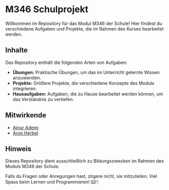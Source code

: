 # M346 Schulprojekt

Willkommen im Repository für das Modul M346 der Schule! Hier findest du verschiedene Aufgaben und Projekte, die im Rahmen des Kurses bearbeitet werden.

## Inhalte

Das Repository enthält die folgenden Arten von Aufgaben:

- **Übungen:** Praktische Übungen, um das im Unterricht gelernte Wissen anzuwenden.
- **Projekte:** Größere Projekte, die verschiedene Konzepte des Moduls integrieren.
- **Hausaufgaben:** Aufgaben, die zu Hause bearbeitet werden können, um das Verständnis zu vertiefen.

## Mitwirkende

- [Ajnur Ademi](https://github.com/ajnurademi)
- [Aron Herbel](https://github.com/aronherbel) 

## Hinweis

Dieses Repository dient ausschließlich zu Bildungszwecken im Rahmen des Moduls M346 der Schule.

Falls du Fragen oder Anregungen hast, zögere nicht, sie mitzuteilen. Viel Spass beim Lernen und Programmieren! ⌨️🖱️
